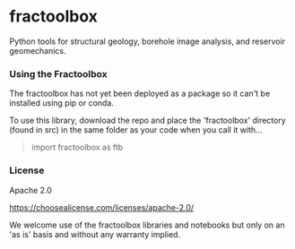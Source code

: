 # fractoolbox

Python tools for structural geology, borehole image analysis, and reservoir geomechanics.

### Using the Fractoolbox

The fractoolbox has not yet been deployed as a package so it can't be installed using pip or conda. 

To use this library, download the repo and place the 'fractoolbox' directory (found in src) in the same folder as your code when you call it with...

> import fractoolbox as ftb


### License

Apache 2.0 

https://choosealicense.com/licenses/apache-2.0/

We welcome use of the fractoolbox libraries and notebooks but only on an 'as is' basis and without any warranty implied. 
